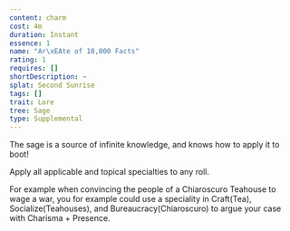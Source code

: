 ```yaml
---
content: charm
cost: 4m
duration: Instant
essence: 1
name: "Ar\xEAte of 10,000 Facts"
rating: 1
requires: []
shortDescription: ~
splat: Second Sunrise
tags: []
trait: Lore
tree: Sage
type: Supplemental
---
```


The sage is a source of infinite knowledge, and knows how to apply it to boot!

Apply all applicable and topical specialties to any roll.

For example when convincing the people of a Chiaroscuro Teahouse to wage a war, you for example could use a speciality in Craft(Tea), Socialize(Teahouses), and Bureaucracy(Chiaroscuro) to argue your case with Charisma + Presence.
